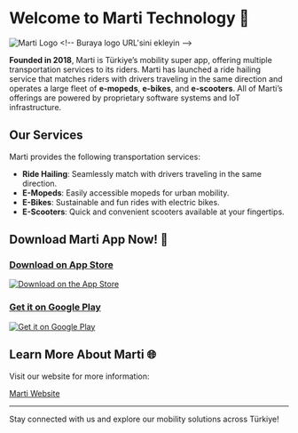 # Welcome to Marti Technology 🚀

![Marti Logo]([https://marti.tech/logo.png](https://www.marti.tech/wp-content/uploads/2022/08/marti_140cl_white.png)) <!-- Buraya logo URL'sini ekleyin -->

**Founded in 2018**, Marti is Türkiye’s mobility super app, offering multiple transportation services to its riders. Marti has launched a ride hailing service that matches riders with drivers traveling in the same direction and operates a large fleet of **e-mopeds**, **e-bikes**, and **e-scooters**. All of Marti’s offerings are powered by proprietary software systems and IoT infrastructure.

## Our Services
Marti provides the following transportation services:
- **Ride Hailing**: Seamlessly match with drivers traveling in the same direction.
- **E-Mopeds**: Easily accessible mopeds for urban mobility.
- **E-Bikes**: Sustainable and fun rides with electric bikes.
- **E-Scooters**: Quick and convenient scooters available at your fingertips.

## Download Marti App Now! 📲

### [Download on App Store](https://apps.apple.com/us/app/marti-scooter/id1454358771?itsct=apps_box&itscg=30200)

[![Download on the App Store](https://developer.apple.com/app-store/marketing/guidelines/images/badge-download-on-the-app-store.svg)](https://apps.apple.com/us/app/marti-scooter/id1454358771?itsct=apps_box&itscg=30200)

### [Get it on Google Play](https://play.google.com/store/apps/details?id=com.martitech.marti&pcampaignid=pcampaignidMKT-Other-global-all-co-prtnr-py-PartBadge-Mar2515-1)

[![Get it on Google Play](https://play.google.com/intl/en_us/badges/static/images/badges/en_badge_web_generic.png)](https://play.google.com/store/apps/details?id=com.martitech.marti&pcampaignid=pcampaignidMKT-Other-global-all-co-prtnr-py-PartBadge-Mar2515-1)

## Learn More About Marti 🌐
Visit our website for more information:

[Marti Website](https://marti.tech)

---

Stay connected with us and explore our mobility solutions across Türkiye!
